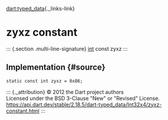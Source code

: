 [dart:typed\_data](../../dart-typed_data/dart-typed_data-library){._links-link}

zyxz constant
=============

::: {.section .multi-line-signature}
[int](../../dart-core/int-class) const zyxz
:::

Implementation {#source}
--------------

``` {.language-dart data-language="dart"}
static const int zyxz = 0x86;
```

::: {._attribution}
© 2012 the Dart project authors\
Licensed under the BSD 3-Clause \"New\" or \"Revised\" License.\
<https://api.dart.dev/stable/2.18.5/dart-typed_data/Int32x4/zyxz-constant.html>
:::
